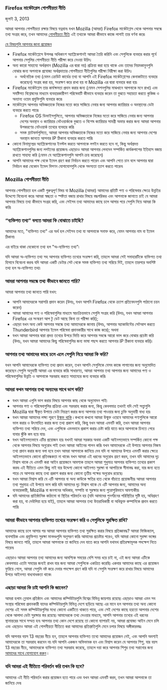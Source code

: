 ### Firefox মার্কেটপ্লেস গোপনীয়তা নীতি
জুলাই 3, 2013

আমরা আপনার গোপনীয়তা রক্ষার বিষয়ে যত্নবান৷ যখন Mozilla (আমরা) Firefox মার্কেটপ্লেস থেকে আপনার সম্বন্ধে তথ্য সংগ্রহ করে, তখন আমাদের [গোপনীয়তা নীতি](https://www.mozilla.org/privacy/) এই তথ্যকে আমরা কীভাবে কাজে লাগাই তার বর্ণনা করে৷

<u>যে বিষয়গুলি আপনার জানা প্রয়োজন</u>

- Firefox মার্কেটপ্লেসে উপলব্ধ অধিকাংশ অ্যাপ্লিকেশানই আমরা তৈরি করিনি এবং সেগুলিকে ব্যবহার করার পূর্বে আপনার সেগুলির গোপনীয়তা নীতি পরীক্ষা করে নেওয়া উচিৎ৷
- অন্য কারো সাহায্যে অর্থপ্রদান (Mozilla এর দ্বারা নয়) প্রক্রিয়া করা হয়ে থাকে এবং তাদের নিয়মকানুনগুলি বোঝার জন্য অপনাকে প্রযোজ্য অর্থপ্রদাতার গোপনীয়তা নীতিগুলির পরীক্ষা নিরীক্ষা করা উচিৎ৷
  - অর্থনেতিক তথ্য (যেমন ক্রেডিট কার্ডের তথ্য যা আপনি এই Firefox মার্কেটপ্লেসের কেনাকাটাতে ব্যবহার করেছেন) সংগ্রহ করা হয়, সংরক্ষণ করে রাখা হয় বা Mozilla এর দ্বারা ব্যবহার করা হয়৷
- Firefox মার্কেটপ্লেস তার কার্যক্ষমতা প্রদান করার জন্য (যেমন সেশনগুলির মাঝখানে আপনাকে মনে রাখা) এবং সমষ্টিগত বিশ্লেষনের মাধ্যমে ব্যবহারকারীগণ পরিষেবাটি কীভাবে ব্যবহার করেন তা বুঝতে সহায়তা করতে কুকিজ ও অন্যান্য ওয়েব প্রযুক্তিগুলি ব্যবহার করে৷
- মার্কেটপ্লেস আপনার অভিজ্ঞতাকে নিজের মতো করে সাজিয়ে নেবার জন্য আপনার ক্যারিয়ার ও অবস্থানের ডেটা ব্যবহার করতে পারে৷
  - Firefox OS ডিভাইসগুলিতে, আপনার অভিজ্ঞতাকে নিজের মতো করে সাজিয়ে নেবার জন্য আপনার দেশের অবস্থান ও ক্যারিয়ার নেটওয়ার্ককে বুঝতে ও বিশেষ ক্যারিয়ার সামগ্রী অফার করার জন্য আমরা আপনার উপকরণের নেটওয়ার্ক তথ্যের ব্যবহার করি৷
  - সমস্ত প্ল্যাটফর্মগুলিতে, আমরা আপনার অভিজ্ঞতাকে নিজের মতো করে সাজিয়ে নেবার জন্য আপনার দেশের অবস্থান জানতে আপনার IP ঠিকানা ব্যবহার করতে পারি৷
- কোনো বিনামূল্যের অ্যাপ্লিকেশানের ইনস্টল করতে আপনাকে লগইন করতে হবে না, কিন্তু অর্থপ্রদত্ত অ্যাপ্লিকেশানগুলির জন্য লগইনের প্রয়োজন৷ এছাড়াও আমরা আপনার লেনদেন সম্পর্কিত কার্যকলাপের ইতিহাস বজায় রাখতে সাহায্য করি (যেমন যে অ্যাপ্লিকেশানগুলি আপনি ক্রয় করেছেন)
- আপনি আমাদের পক্ষ থেকে ইমেল গ্রহণ করা নির্বাচন করতে পারেন এবং আপনি পেতে চান বলে আপনার দ্বারা নির্বাচন করা যেকোন ইমেল বিপণন যোগাযোগগুলি থেকে সদস্যতা ত্যাগ করতে পারেন৷

### Mozilla গোপনীয়তা নীতি

আপনার গোপনীয়তা হল একটি গুরুত্বপূর্ণ বিষয় যা Mozilla (আমরা) আমাদের প্রতিটি পণ্য ও পরিষেবার ক্ষেত্রে উন্নতির উদ্দেশ্যে বিবেচনা করে৷ আমরা স্বচ্ছতা ও স্পষ্টতা বজায় রাখার বিষয়ে বদ্ধপরিকর এবং আপনাকে জানাতে চাই যে আমরা আপনার বিষয়ে তথ্য কীভাবে সংগ্রহ করি, এবং সেইসব তথ্য আমাদের কাছে চলে আসার পরে সেগুলি নিয়ে আমরা কি করি৷

### “ব্যক্তিগত তথ্য” বলতে আমরা কি বোঝাতে চাইছি?

আমাদের মতে, "ব্যক্তিগত তথ্য" এর অর্থ হল সেইসব তথ্য যা আপনাকে সনাক্ত করে,  যেমন আপনার নাম বা ইমেল ঠিকানা৷

এর বাইরে থাকা যেকোনো তথ্য হল "অ-ব্যক্তিগত তথ্য"৷

যদি আমরা অ-ব্যক্তিগত তথ্য সহ আপনার ব্যক্তিগত তথ্যের সংরক্ষণ করি, তাহলে আমরা সেই সমাহারটিকে ব্যক্তিগত তথ্য হিসাবে বিবেচনা করব৷ যদি আমরা একটি ডেটার সেট থেকে সমস্ত ব্যক্তিগত তথ্য সরিয়ে দিই, তাহলে তারপরে অবশিষ্ট তথ্য হল অ-ব্যক্তিগত তথ্য৷

### আমরা আপনার সম্বন্ধে তথ্য কীভাবে জানতে পারি?

আমরা আপনার তথ্য জানতে পারি যখন:

- আপনি আমাদেরকে সরাসরি প্রদান করেন (উদাঃ, যখন আপনি Firefox থেকে ক্র্যাশ প্রতিবেদনগুলি পাঠানো চয়ন করেন)
- আমরা আমাদের পণ্য ও পরিষেবাগুলির মাধ্যমে স্বয়ংক্রিয়ভাবে সেগুলি সংগ্রহ করি (উদাঃ, যখন আমরা আপনার Firefox এর সংস্করণ আপ টু ডেট আছে কিনা তা পরীক্ষা করি);
- এছাড়া যখন অন্য কেউ আপনার সম্বন্ধে তথ্য আমাদেরকে জানায় (উদাঃ, আপনার অ্যাকাউন্টের সেটআপ করতে Thunderbird আপনার ইমেল পরিষেবা প্রদানকারীর সাথে কাজ করে); অথবা
- যখন আমরা আপনার দ্বারা প্রদত্ত তথ্যের উপরে ভিত্তি করে আপনার সম্বন্ধে আরো ভাল করে বোঝার প্রচেষ্টা করি (উদাঃ, যখন আমরা আমাদের কিছু পরিষেবাগুলির জন্য ভাষা পছন্দ করতে আপনার IP ঠিকানা ব্যবহার করি)৷

### আপনার তথ্য আমাদের কাছে চলে এলে সেগুলি নিয়ে আমরা কি করি?

যখন আপনি আমাদেরকে ব্যক্তিগত তথ্য প্রদান করেন, তখন আপনি সেগুলিকে যেসব কাজে লাগানোর জন্য অনুমোদিত করেছেন সেগুলি অনুযায়ী আমরা এর ব্যবহার করি৷ সাধারণত, আমরা আপনার তথ্য আপনার জন্য আমাদের পণ্য ও পরিষেবাগুলির উন্নতি ও আপনাকে সরবরাহ করতে সাহায্যের জন্য ব্যবহার করি৷

### আমরা কখন আপনার তথ্য অন্যদের সাথে ভাগ করি?

- যখন আমরা এগুলি ভাগ করার বিষয়ে আপনার কাছ থেকে অনুমোদন পাই৷
- আপনার পণ্য ও পরিষেবাগুলির প্রক্রিয়া এবং সরবরাহ করার জন্য, কিন্তু কেবলমাত্র তখনই যদি সেই সত্ত্বাগুলি Mozilla দ্বারা স্বীকৃত উপায়ে ডেটা নিয়ন্ত্রণ করার জন্য আপনার তথ্য পাওয়ার জন্য চুক্তি অনুযায়ী বাধ্য হয়৷
- যখন আমরা আমাদের লক্ষ্য পূরণে [উন্মুক্ত থাকি](https://www.mozilla.org/about/manifesto.html) ৷ কখনো কখনো আমরা উন্মুক্ত ওয়েবে আমাদের পণ্যগুলিকে আরো ভাল করার ও উৎসাহিত করার জন্য তথ্য প্রকাশ করি, কিন্তু যখন আমরা এমনটি করি, তখন আমরা আপনার ব্যক্তিগত তথ্য সরিয়ে দেব, এবং এগুলিকে এমনভাবে প্রকাশ করার চেষ্টা করি যাতে করে আপনাকে চিনতে পেরে যাবার ঝুঁকি কম হয়ে যায়৷
- যখন আইনগতভাবে এটির প্রয়োজন হয়৷ যখনই আমরা সরকার অথবা একটি আইনগতভাবে সম্পর্কিত কোনো পক্ষ থেকে আপনার বিষয়ে অনুরোধ পাই তখন আমরা আইনের পালন করি৷ যখন আমাদেরকে এই উপায়ে আপনার নিজস্ব তথ্য প্রদান করার জন্য বলা হবে তখন আমরা আপনাকে জানিয়ে দেব যদি না আমাদের উপরে এমনটি করার ক্ষেত্রে আইনগতভাবে কোনো প্রতিবন্ধকতা না থাকে৷ যখন আমরা এই ধরনের অনুরোধ গ্রহণ করব, তখন যদি আমাদের দৃঢ় বিশ্বাস থাকে যে এমনটি করা আইন প্রয়োজনে আবশ্যক তাহলে আমরা শুধুমাত্র আপনার ব্যক্তিগত তথ্যের প্রকাশ করব৷ এই নীতিতে এমন কিছু নাই যার উদ্দেশ্য কোনো আইনগত সুরক্ষা বা আপত্তিকে সীমাবদ্ধ করা, যার জন্য হতে পারে যে আপনার কাছে তথ্য প্রকাশ করার জন্য কোনো তৃতীয় পক্ষের অনুরোধ রয়েছে৷
- যখন আমরা বিশ্বাস করি যে এটি আপনার বা অন্য কাউকে ক্ষতির হাত থেকে বাঁচাতে প্রয়োজনীয়৷ আমরা আপনার তথ্য শুধুমাত্র এই উপায়ে ভাগ করি যদি আমাদের দৃঢ় বিশ্বাস থাকে যে এটি আপনার জন্য, আমাদের অন্য ব্যবহারকারী, Mozilla বা জনগনের অধিকার, সম্পত্তি বা সুরক্ষার জন্য পুরোপুরিভাবে আবশ্যকীয়৷
- যদি আমাদের প্রাতিষ্ঠানিক কাঠামো বা স্থিতির পরিবর্তন হয় (যদি আমাদের পুনর্গঠনের পরিস্থিতির সৃষ্টি হয়, অধিগ্রহণ করা হয়, বা দেউলিয়া হয়ে যাই), তাহলে আমরা আপনার তথ্য উত্তরাধিকারী বা অধিভুক্ত কম্পানিকে প্রদান করতে পারি৷

### আমরা কীভাবে আপনার ব্যক্তিগত তথ্যের সংরক্ষণ করি ও সেগুলিকে সুরক্ষিত রাখি?

আমাদের কাছে চলে আসার পর আমরা আপনার ব্যক্তিগত তথ্য সুরক্ষিত করার বিষয়ে প্রতিজ্ঞাবদ্ধ? আমরা ফিজিক্যাল, ব্যবসায়িক এবং প্রযুক্তিগত সুরক্ষা মানদণ্ডগুলি অনুসরণ করি৷ আমাদের প্রচেষ্টার পরেও, যদি আমরা কোনো সুরক্ষা ভঙ্গের বিষয়ে জানতে পারি, তাহলে আমরা আপনাকে তা জানিয়ে দেব যাতে করে আপনি যথাযথ প্রতিরক্ষামূলক পদক্ষেপ নিতে পারেন৷

এছাড়াও আমরা আপনার তথ্য আমাদের জন্য আবশ্যিক সময়ের বেশি সময় ধরে চাই না, এই জন্য আমরা এটিকে কেবলমাত্র এতটা সময়ের জন্যই রাখব যার জন্য আমরা সেগুলিকে একত্রিত করেছি৷ একবার আমাদের কাছে এর প্রয়োজন ফুরিয়ে গেলে, আমরা সেগুলি নষ্ট করে দেবার পদক্ষেপ গ্রহণ করি যদি না সেগুলি সংরক্ষণ করে রাখার বিষয়ে আমাদের উপরে আইনগত বাধ্যবাধকতা থাকে৷

### এছাড়া আমরা কি চাই আপনি কি জানেন?

আমরা হলাম গ্লোবাল প্রতিষ্ঠান এবং আমাদের কম্পিউটারগুলি বিশ্বের বিভিন্ন জায়গায় রয়েছে৷ এছাড়াও আমরা এমন সব সংস্থার পরিষেবা প্রদানকারী যাদের কম্পিউটারগুলি বিভিন্ন দেশে ছড়িয়ে আছে৷ এর মানে হল আপনার তথ্য অন্য কোনো দেশের এই সমস্ত কম্পিউটারগুলির মধ্যে কোনো একটিতে থাকতে পারে, এবং সেই দেশের কাছে হয়তো আপনার দেশের থেকে আলাদা ডেটা সুরক্ষার স্তর রয়েছে৷ আমাদেরকে তথ্য দেওয়ার মাধ্যমে, আপনি আপনার তথ্যের এই ধরনের স্থানান্তরের সাথে সম্মত হন৷ আপনার তথ্য কোন দেশে রয়েছে তা কোনো ব্যাপারই নয়, আমরা প্রযোজ্য আইন মেনে চলি এবং এছাড়াও আমরা এই গোপনীয়তা নীতিতে করা আমাদের প্রতিশ্রুতিগুলি মেনে চলার বিষয়ে অঙ্গীকারবদ্ধ৷

যদি আপনার বয়স 13 বছরের নীচে হন, তাহলে আপনার ব্যক্তিগত তথ্যে আমাদের প্রয়োজন নেই, এবং আপনি অবশ্যই আমাদেরকে তা সরবরাহ করবেন না৷ যদি আপনি একজন অভিভাবক হন এবং বিশ্বাস করেন যে আপনার শিশু, যার বয়স 13 বছরের নীচে, আমাদেরকে ব্যক্তিগত তথ্য সরবরাহ করেছে, তাহলে দয়া করে আপনার শিশুর তথ্য সরানোর জন্য [আমাদের সাথে যোগাযোগ করুন](https://www.mozilla.org/privacy/policies/firefox-os/) ৷

### যদি আমরা এই নীতিতে পরিবর্তন করি তখন কি হবে?

আমাদের এই নীতি পরিবর্তন করার প্রয়োজন হতে পারে এবং যখন আমরা এমনটি করব, তখন আমরা আপনাকে তা জানিয়ে দেব৷
